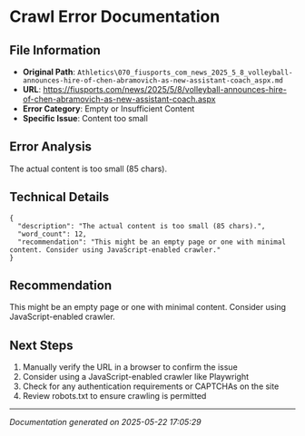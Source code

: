 # Crawl Error Documentation

## File Information
- **Original Path**: `Athletics\070_fiusports_com_news_2025_5_8_volleyball-announces-hire-of-chen-abramovich-as-new-assistant-coach_aspx.md`
- **URL**: https://fiusports.com/news/2025/5/8/volleyball-announces-hire-of-chen-abramovich-as-new-assistant-coach.aspx
- **Error Category**: Empty or Insufficient Content
- **Specific Issue**: Content too small

## Error Analysis
The actual content is too small (85 chars).

## Technical Details
```
{
  "description": "The actual content is too small (85 chars).",
  "word_count": 12,
  "recommendation": "This might be an empty page or one with minimal content. Consider using JavaScript-enabled crawler."
}
```

## Recommendation
This might be an empty page or one with minimal content. Consider using JavaScript-enabled crawler.

## Next Steps
1. Manually verify the URL in a browser to confirm the issue
2. Consider using a JavaScript-enabled crawler like Playwright
3. Check for any authentication requirements or CAPTCHAs on the site
4. Review robots.txt to ensure crawling is permitted

---
*Documentation generated on 2025-05-22 17:05:29*
